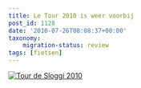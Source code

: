 ```yaml
---
title: Le Tour 2010 is weer voorbij
post_id: 1128
date: '2010-07-26T08:08:37+00:00'
taxonomy:
    migration-status: review
tags: [fietsen]
---
```

[![Tour de Sloggi 2010](/wp-content/uploads/2010/07/tourdesloggi2010.jpg "tourdesloggi2010")](/wp-content/uploads/2010/07/tourdesloggi2010.jpg)
